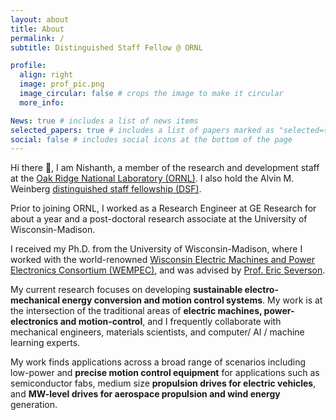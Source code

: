```yaml
---
layout: about
title: About
permalink: /
subtitle: Distinguished Staff Fellow @ ORNL

profile:
  align: right
  image: prof_pic.png
  image_circular: false # crops the image to make it circular
  more_info:

News: true # includes a list of news items
selected_papers: true # includes a list of papers marked as "selected={true}"
social: false # includes social icons at the bottom of the page
---
```


Hi there 👋, I am Nishanth, a member of the research and development staff at the [Oak Ridge National Laboratory (ORNL)](https://www.ornl.gov/staff-profile/fnu-nishanth). I also hold the Alvin M. Weinberg [distinguished staff fellowship (DSF)](https://www.ornl.gov/careers/distinguished-fellowships). 

Prior to joining ORNL, I worked as a Research Engineer at GE Research for about a year and a post-doctoral research associate at the University of Wisconsin-Madison. 

I received my Ph.D. from the University of Wisconsin-Madison, where I worked with the world-renowned [Wisconsin Electric Machines and Power Electronics Consortium (WEMPEC)](https://wempec.wisc.edu/), and was advised by [Prof. Eric Severson](https://elev.umn.edu/).

My current research focuses on developing **sustainable electro-mechanical energy conversion and motion control systems**. My work is at the intersection of the traditional areas of **electric machines, power-electronics and motion-control**, and I frequently collaborate with mechanical engineers, materials scientists, and computer/ AI / machine learning experts. 

My work finds applications across a broad range of scenarios including low-power and **precise motion control equipment** for applications such as semiconductor fabs, medium size **propulsion drives for electric vehicles**, and **MW-level drives for aerospace propulsion and wind energy** generation. 
